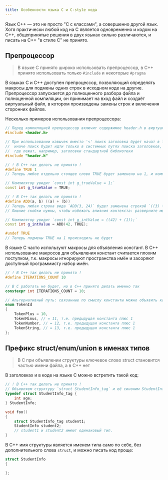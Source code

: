 ```yaml
---
title: Особенности языка C и C-style кода
---
```


Язык C++ &mdash; это не просто "C с классами", а совершенно другой язык. Хотя практически любой код на C является одновременно и кодом на C++, общепринятые решения в двух языках сильно различаются, и писать на C++ "в стиле C" не принято.

## Препроцессор

>В языке C принято широко использовать препроцессор, в C++ принято использовать только `#include` и некоторые `#pragma`

В языках C и C++ доступен препроцессор, позволяющий определять макросы для подмены одних строк в исходном коде на другие. Препроцессор запускается до полноценного разбора файла и полноценной компиляции, он принимает на вход файл и создаёт виртуальный файл, в котором произведены замены строк и включения сторонних файлов.

Несколько примеров использования препроцессора:

```cpp
// Перед компиляцией препроцессор включит содержимое header.h в виртуальный образ текущего файла
#include <header.h>

// При использовании кавычек вместо '<' поиск заголовка будет начат в текущем каталоге,
//  иначе поиск будет идти только в системных путях поиска заголовков,
//  где лежат, например, заголовки стандартной библиотеки
#include "header.h"

// ! В C++ так делать не принято !
#define TRUE 1
// Теперь любое отдельно стоящее слово TRUE будет заменено на 1, и компилятор увидит 1 вместо "TRUE"

// Компилятор увидит `const int g_trueValue = 1;`
const int g_trueValue = TRUE;

// ! В C++ так делать не принято !
#define ADD(a, b) ((a) + (b))
// Теперь любая строка вида `ADD(3, 24)` будет заменена строкой `((3) + (27))`
// Лишние скобки нужны, чтобы избежать влияния контекста: разверните мысленно `ADD(a, b) * c`

// Компилятор увидит `const int g_intValue = ((42) + (1));`
const int g_intValue = ADD(42, TRUE);

#undef TRUE
// Теперь подмены TRUE на 1 происходить не будет
```

В языке C часто используют макросы для объявления констант. В C++ использование макросов для объявления констант считается плохим поступком, т.к. макросы игнорируют пространства имён и засоряют доступный программисту набор имён.

```c
// ! В C++ так делать не принято !
#define ITERATIONS_COUNT 10

// В C работать не будет, но в C++ принято делать именно так
constexpr int ITERATIONS_COUNT = 10;

// Альтернативный путь: связанные по смыслу константы можно объявить как значения enum
enum TokenId
{
    TokenPlus = 10,
    TokenMinus, // = 11, т.е. предыдущая константа плюс 1
    TokenNumber, // = 12, т.е. предыдущая константа плюс 1
    TokenString, // = 13, т.е. предыдущая константа плюс 1
};
```

## Префикс struct/enum/union в именах типов

>В C при объявлении структуры ключевое слово struct становится частью имени файла, а в C++ нет

В заголовках и в коде на языке C можно встретить такой код:

```c
// ! В C++ так делать не принято !
// Объявляем структуру `struct StudentInfo_tag` и её синоним StudentInfo
typedef struct StudentInfo_tag {
    int age;
} StudentInfo;

void foo()
{
    struct StudentInfo_tag student1;
    StudentInfo student2;
    // student1 и student2 имеют одинаковый тип.
}
```

В C++ имя структуры является именем типа само по себе, без дополнительного слова `struct`, и можно писать код проще:

```cpp
struct StudentInfo
{

};
```
